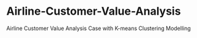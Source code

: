 # Airline-Customer-Value-Analysis
Airline Customer Value Analysis Case with K-means Clustering Modelling
